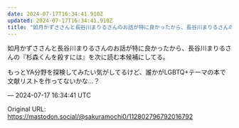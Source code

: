 ```yaml
---
date: 2024-07-17T16:34:41.910Z
updated: 2024-07-17T16:34:41.910Z
title: "如月かずささんと長谷川まりるさんのお話が特に良かったから、長谷川まりるさんの『杉[...]"
---
```


<p>如月かずささんと長谷川まりるさんのお話が特に良かったから、長谷川まりるさんの『杉森くんを殺すには』を次に読む本候補にしてる。</p><p>もっとYA分野を探検してみたい気がしてるけど、誰かがLGBTQ+テーマの本で文献リストを作ってないかな…？</p>

&mdash; 2024-07-17 16:34:41 UTC

Original URL: https://mastodon.social/@sakuramochi0/112802796792016792
